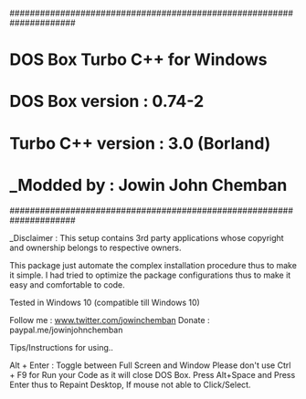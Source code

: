 #####################################################################
#                                                                   #
#                  DOS Box Turbo C++ for Windows                    #
#                                                                   #
#                   DOS Box version : 0.74-2                        #
#                 Turbo C++ version : 3.0 (Borland)                 #
#                                                                   #
#                                  _Modded by : Jowin John Chemban  #
#####################################################################

_Disclaimer : This setup contains 3rd party applications whose copyright and ownership belongs to respective owners.

This package just automate the complex installation procedure thus to make it simple.
I had tried to optimize the package configurations thus to make it easy and comfortable to code.

Tested in Windows 10 (compatible till Windows 10)

Follow me      : www.twitter.com/jowinchemban
Donate         : paypal.me/jowinjohnchemban



Tips/Instructions for using..

Alt + Enter : Toggle between Full Screen and Window
Please don't use Ctrl + F9 for Run your Code as it will close DOS Box.
Press Alt+Space and Press Enter thus to Repaint Desktop, If mouse not able to Click/Select.

